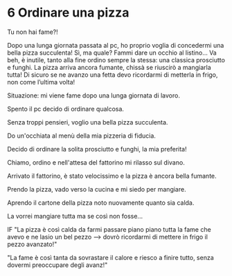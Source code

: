 # 6 Ordinare una pizza

Tu non hai fame?!

Dopo una lunga giornata passata al pc, ho proprio voglia di concedermi una bella pizza succulenta! Sì, ma quale? Fammi dare un occhio al listino… Va beh, è inutile, tanto alla fine ordino sempre la stessa: una classica prosciutto e funghi. La pizza arriva ancora fumante, chissà se riuscirò a mangiarla tutta!
Di sicuro se ne avanzo una fetta devo ricordarmi di metterla in frigo, non come l’ultima volta!



Situazione: mi viene fame dopo una lunga giornata di lavoro.

Spento il pc decido di ordinare qualcosa.

Senza troppi pensieri, voglio una bella pizza succulenta.

Do un'occhiata al menù della mia pizzeria di fiducia.

<!-- Prendo il listino della mia pizzeria di fiducia per dare un'occhiata ma è inutile... -->

Decido di ordinare la solita prosciutto e funghi, la mia preferita!

Chiamo, ordino e nell'attesa del fattorino mi rilasso sul divano.

Arrivato il fattorino, è stato velocissimo e la pizza è ancora bella fumante.

Prendo la pizza, vado verso la cucina e mi siedo per mangiare.

Aprendo il cartone della pizza noto nuovamente quanto sia calda.

La vorrei mangiare tutta ma se così non fosse...

IF
"La pizza è così calda da farmi passare piano piano tutta la fame che avevo e ne lasio un bel pezzo --> dovrò ricordarmi di mettere in frigo il pezzo avanzato!"

"La fame è così tanta da sovrastare il calore e riesco a finire tutto, senza dovermi preoccupare degli avanz!"

<!-- il finire o meno la pizza è dettato dalla fame e dal calore della pizza -->


